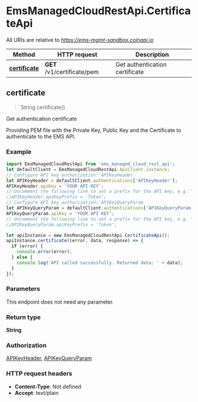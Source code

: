 # EmsManagedCloudRestApi.CertificateApi

All URIs are relative to *https://ems-mgmt-sandbox.coinapi.io*

Method | HTTP request | Description
------------- | ------------- | -------------
[**certificate**](CertificateApi.md#certificate) | **GET** /v1/certificate/pem | Get authentication certificate



## certificate

> String certificate()

Get authentication certificate

Providing PEM file with the Private Key, Public Key and the Certificate to authenticate to the EMS API.

### Example

```javascript
import EmsManagedCloudRestApi from 'ems_managed_cloud_rest_api';
let defaultClient = EmsManagedCloudRestApi.ApiClient.instance;
// Configure API key authorization: APIKeyHeader
let APIKeyHeader = defaultClient.authentications['APIKeyHeader'];
APIKeyHeader.apiKey = 'YOUR API KEY';
// Uncomment the following line to set a prefix for the API key, e.g. "Token" (defaults to null)
//APIKeyHeader.apiKeyPrefix = 'Token';
// Configure API key authorization: APIKeyQueryParam
let APIKeyQueryParam = defaultClient.authentications['APIKeyQueryParam'];
APIKeyQueryParam.apiKey = 'YOUR API KEY';
// Uncomment the following line to set a prefix for the API key, e.g. "Token" (defaults to null)
//APIKeyQueryParam.apiKeyPrefix = 'Token';

let apiInstance = new EmsManagedCloudRestApi.CertificateApi();
apiInstance.certificate((error, data, response) => {
  if (error) {
    console.error(error);
  } else {
    console.log('API called successfully. Returned data: ' + data);
  }
});
```

### Parameters

This endpoint does not need any parameter.

### Return type

**String**

### Authorization

[APIKeyHeader](../README.md#APIKeyHeader), [APIKeyQueryParam](../README.md#APIKeyQueryParam)

### HTTP request headers

- **Content-Type**: Not defined
- **Accept**: text/plain

